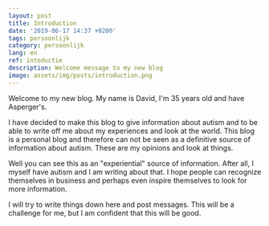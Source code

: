 ```yaml
---
layout: post
title: Introduction
date: '2019-06-17 14:37 +0200'
tags: persoonlijk
category: persoonlijk
lang: en
ref: intoductie
description: Welcome message to my new blog
image: assets/img/posts/introduction.png
---
```


Welcome to my new blog. My name is David, I'm 35 years old and have Asperger's.

I have decided to make this blog to give information about autism and to be able to write off me about my experiences and look at the world. This blog is a personal blog and therefore can not be seen as a definitive source of information about autism. These are my opinions and look at things.

Well you can see this as an "experiential" source of information. After all, I myself have autism and I am writing about that. I hope people can recognize themselves in business and perhaps even inspire themselves to look for more information.

I will try to write things down here and post messages. This will be a challenge for me, but I am confident that this will be good.
